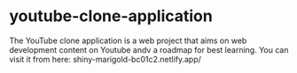 # youtube-clone-application
The YouTube clone application is a web project that aims on web development content on Youtube andv a roadmap for best learning.
You can visit it from here: shiny-marigold-bc01c2.netlify.app/ 
